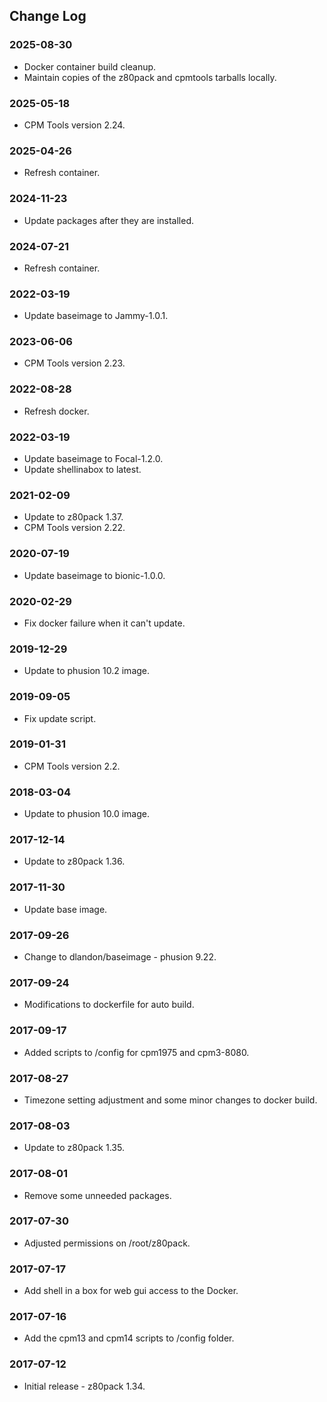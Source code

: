 ## Change Log

### 2025-08-30
- Docker container build cleanup.
- Maintain copies of the z80pack and cpmtools tarballs locally.

### 2025-05-18
- CPM Tools version 2.24.

### 2025-04-26
- Refresh container.

### 2024-11-23
- Update packages after they are installed.

### 2024-07-21
- Refresh container.

### 2022-03-19
- Update baseimage to Jammy-1.0.1.

### 2023-06-06
- CPM Tools version 2.23.

### 2022-08-28
- Refresh docker.

### 2022-03-19
- Update baseimage to Focal-1.2.0.
- Update shellinabox to latest.

### 2021-02-09
- Update to z80pack 1.37.
- CPM Tools version 2.22.

### 2020-07-19
- Update baseimage to bionic-1.0.0.

### 2020-02-29
- Fix docker failure when it can't update.

### 2019-12-29
- Update to phusion 10.2 image.

### 2019-09-05
- Fix update script.

### 2019-01-31
- CPM Tools version 2.2.

### 2018-03-04
- Update to phusion 10.0 image.

### 2017-12-14
- Update to z80pack 1.36.

### 2017-11-30
- Update base image.

### 2017-09-26
- Change to dlandon/baseimage - phusion 9.22.

### 2017-09-24
- Modifications to dockerfile for auto build.

### 2017-09-17
- Added scripts to /config for cpm1975 and cpm3-8080.

### 2017-08-27
- Timezone setting adjustment and some minor changes to docker build.

### 2017-08-03
- Update to z80pack 1.35.

### 2017-08-01
- Remove some unneeded packages.

### 2017-07-30
- Adjusted permissions on /root/z80pack.

### 2017-07-17
- Add shell in a box for web gui access to the Docker.

### 2017-07-16
- Add the cpm13 and cpm14 scripts to /config folder.

### 2017-07-12
- Initial release - z80pack 1.34.
